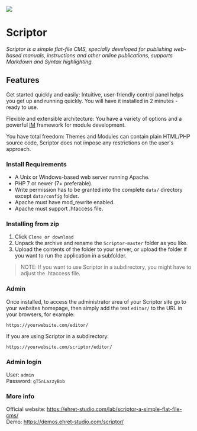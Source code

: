 ![](https://demos.ehret-studio.com/scriptor/data/uploads/dashboard-screen.png)

# Scriptor

_Scriptor is a simple flat-file CMS, specially developed for publishing web-based manuals, instructions and other online 
publications, supports Markdown and Syntax highlighting._   

## Features   
Get started quickly and easily: Intuitive, user-friendly control panel helps you get up and running quickly. 
You will have it installed in 2 minutes - ready to use.   

Flexible and extensible architecture: You have a variety of options and a powerful [IM](https://gitlab.com/bigin1/imanager) 
framework for module development.

You have total freedom: Themes and Modules can contain plain HTML/PHP source code, Scriptor does not impose any 
restrictions on the user's approach.


### Install Requirements
- A Unix or Windows-based web server running Apache.   
- PHP 7 or newer (7+ preferable).   
- Write permission has to be granted into the complete `data/` directory except `data/config` folder.   
- Apache must have mod_rewrite enabled.   
- Apache must support .htaccess file.   
    
### Installing from zip
1. Click `Clone or download`
2. Unpack the archive and rename the `Scriptor-master` folder as you like.
3. Upload the contents of the folder to your server, or upload the folder if you want to run the application in a subfolder.
    
> NOTE: If you want to use Scriptor in a subdirectory, you might have to adjust the .htaccess file.
    
### Admin
Once installed, to access the administrator area of your Scriptor site go to your websites homepage, then simply add the text `editor/` to the URL in your browsers, for example: 
```
https://yourwebsite.com/editor/
```

If you are using Scriptor in a subdirectory: 
```
https://yourwebsite.com/scriptor/editor/
```

### Admin login  
User: `admin`   
Password: `gT5nLazzyBob`


### More info
Official website: https://ehret-studio.com/lab/scriptor-a-simple-flat-file-cms/   
Demo: https://demos.ehret-studio.com/scriptor/   
